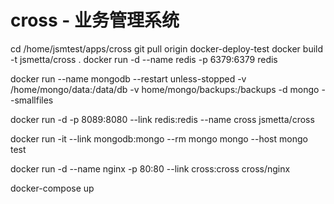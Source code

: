# cross - 业务管理系统

cd /home/jsmtest/apps/cross
git pull origin docker-deploy-test
docker build -t jsmetta/cross .
docker run -d --name redis -p 6379:6379 redis

docker run --name mongodb --restart unless-stopped -v /home/mongo/data:/data/db -v home/mongo/backups:/backups -d mongo --smallfiles

docker run -d -p 8089:8080 --link redis:redis --name cross jsmetta/cross

docker run -it --link mongodb:mongo --rm mongo mongo --host mongo test

docker run -d --name nginx -p 80:80 --link cross:cross cross/nginx

docker-compose up
